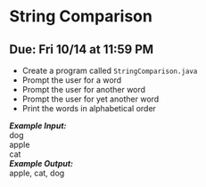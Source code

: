 # String Comparison

## Due: Fri 10/14 at 11:59 PM

- Create a program called `StringComparison.java`
- Prompt the user for a word
- Prompt the user for another word
- Prompt the user for yet another word
- Print the words in alphabetical order

***Example Input:***\
dog\
apple\
cat\
***Example Output:***\
apple, cat, dog
